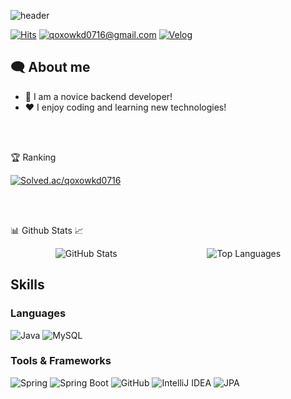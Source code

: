 ![header](https://capsule-render.vercel.app/api?type=Waving&height=200&text=BAE%20GYU%20TAE&fontColor=000000&color=gradient&animation=fadeIn)

[![Hits](https://hits.seeyoufarm.com/api/count/incr/badge.svg?url=https%3A%2F%2Fgithub.com%2Fbaegyutae&count_bg=%23CFCFCF&title_bg=%23555555&icon=github.svg&icon_color=%23E7E7E7&title=visitors&edge_flat=false)](https://hits.seeyoufarm.com)
[![qoxowkd0716@gmail.com](https://img.shields.io/badge/qoxowkd0716%40gmail.com-D14836?style=flat&logo=gmail&logoColor=white&labelColor=D14836)](mailto:qoxowkd0716@gmail.com)
[![Velog](https://img.shields.io/badge/Velog-20C997?style=flat&logo=velog&logoColor=white&labelColor=20C997)](https://velog.io/@qoxowkd0716/posts)

## 🗨️ About me

- 🌱 I am a novice backend developer!
- ❤️ I enjoy coding and learning new technologies!

<br/><br/>

🏆 Ranking

<a href="https://solved.ac/qoxowkd0716/">
  <img src="http://mazassumnida.wtf/api/v2/generate_badge?boj=qoxowkd0716" alt="Solved.ac/qoxowkd0716"/>
</a>

<br/><br/>

📊 Github Stats 📈

<div style="display: flex; justify-content: space-around; align-items: center;">
  <img src="https://github-readme-stats.vercel.app/api?username=baegyutae&show_icons=true&theme=dark&bg_color=000000&text_color=ffffff&title_color=ffffff&icon_color=ffffff" alt="GitHub Stats"/>
  <img src="https://github-readme-stats.vercel.app/api/top-langs/?username=baegyutae&layout=compact&theme=dark&bg_color=000000&text_color=ffffff" alt="Top Languages"/>
</div>

## Skills

### Languages
![Java](https://img.shields.io/badge/Java-007396?style=flat&logo=java&logoColor=white)
![MySQL](https://img.shields.io/badge/MySQL-4479A1?style=flat&logo=mysql&logoColor=white)

### Tools & Frameworks
![Spring](https://img.shields.io/badge/Spring-6DB33F?style=flat&logo=spring&logoColor=white)
![Spring Boot](https://img.shields.io/badge/Spring%20Boot-6DB33F?style=flat&logo=spring-boot&logoColor=white)
![GitHub](https://img.shields.io/badge/GitHub-181717?style=flat&logo=github&logoColor=white)
![IntelliJ IDEA](https://img.shields.io/badge/IntelliJ%20IDEA-000000?style=flat&logo=intellij-idea&logoColor=white)
![JPA](https://img.shields.io/badge/JPA-007396?style=flat&logo=hibernate&logoColor=white)
